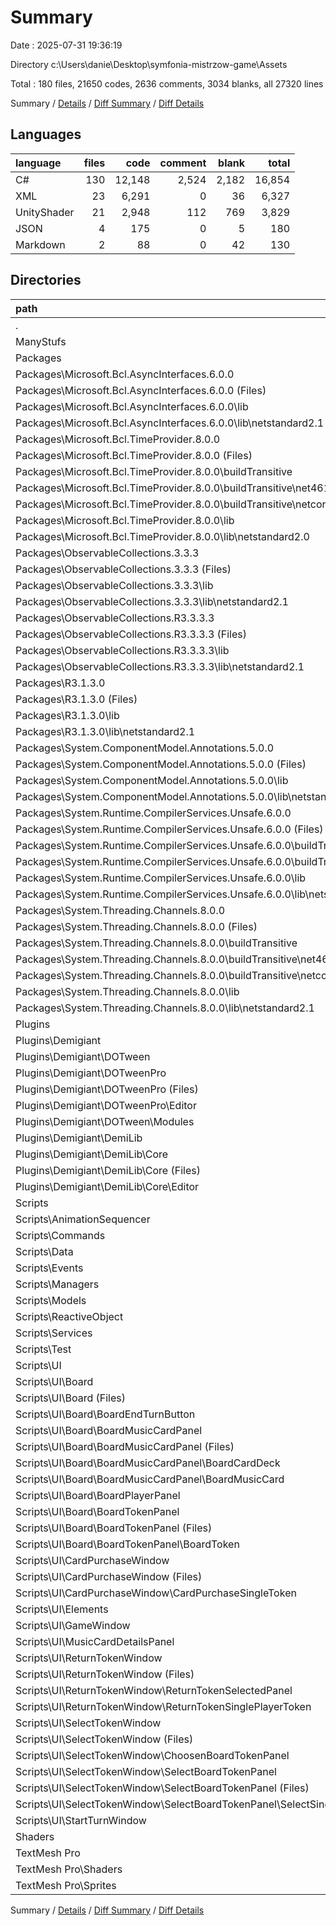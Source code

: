 # Summary

Date : 2025-07-31 19:36:19

Directory c:\\Users\\danie\\Desktop\\symfonia-mistrzow-game\\Assets

Total : 180 files,  21650 codes, 2636 comments, 3034 blanks, all 27320 lines

Summary / [Details](details.md) / [Diff Summary](diff.md) / [Diff Details](diff-details.md)

## Languages
| language | files | code | comment | blank | total |
| :--- | ---: | ---: | ---: | ---: | ---: |
| C# | 130 | 12,148 | 2,524 | 2,182 | 16,854 |
| XML | 23 | 6,291 | 0 | 36 | 6,327 |
| UnityShader | 21 | 2,948 | 112 | 769 | 3,829 |
| JSON | 4 | 175 | 0 | 5 | 180 |
| Markdown | 2 | 88 | 0 | 42 | 130 |

## Directories
| path | files | code | comment | blank | total |
| :--- | ---: | ---: | ---: | ---: | ---: |
| . | 180 | 21,650 | 2,636 | 3,034 | 27,320 |
| ManyStufs | 1 | 40 | 1 | 5 | 46 |
| Packages | 23 | 3,744 | 0 | 75 | 3,819 |
| Packages\\Microsoft.Bcl.AsyncInterfaces.6.0.0 | 2 | 38 | 0 | 2 | 40 |
| Packages\\Microsoft.Bcl.AsyncInterfaces.6.0.0 (Files) | 1 | 30 | 0 | 1 | 31 |
| Packages\\Microsoft.Bcl.AsyncInterfaces.6.0.0\\lib | 1 | 8 | 0 | 1 | 9 |
| Packages\\Microsoft.Bcl.AsyncInterfaces.6.0.0\\lib\\netstandard2.1 | 1 | 8 | 0 | 1 | 9 |
| Packages\\Microsoft.Bcl.TimeProvider.8.0.0 | 5 | 498 | 0 | 21 | 519 |
| Packages\\Microsoft.Bcl.TimeProvider.8.0.0 (Files) | 2 | 71 | 0 | 18 | 89 |
| Packages\\Microsoft.Bcl.TimeProvider.8.0.0\\buildTransitive | 2 | 12 | 0 | 2 | 14 |
| Packages\\Microsoft.Bcl.TimeProvider.8.0.0\\buildTransitive\\net461 | 1 | 6 | 0 | 1 | 7 |
| Packages\\Microsoft.Bcl.TimeProvider.8.0.0\\buildTransitive\\netcoreapp2.0 | 1 | 6 | 0 | 1 | 7 |
| Packages\\Microsoft.Bcl.TimeProvider.8.0.0\\lib | 1 | 415 | 0 | 1 | 416 |
| Packages\\Microsoft.Bcl.TimeProvider.8.0.0\\lib\\netstandard2.0 | 1 | 415 | 0 | 1 | 416 |
| Packages\\ObservableCollections.3.3.3 | 2 | 416 | 0 | 3 | 419 |
| Packages\\ObservableCollections.3.3.3 (Files) | 1 | 27 | 0 | 0 | 27 |
| Packages\\ObservableCollections.3.3.3\\lib | 1 | 389 | 0 | 3 | 392 |
| Packages\\ObservableCollections.3.3.3\\lib\\netstandard2.1 | 1 | 389 | 0 | 3 | 392 |
| Packages\\ObservableCollections.R3.3.3.3 | 2 | 384 | 0 | 3 | 387 |
| Packages\\ObservableCollections.R3.3.3.3 (Files) | 1 | 34 | 0 | 0 | 34 |
| Packages\\ObservableCollections.R3.3.3.3\\lib | 1 | 350 | 0 | 3 | 353 |
| Packages\\ObservableCollections.R3.3.3.3\\lib\\netstandard2.1 | 1 | 350 | 0 | 3 | 353 |
| Packages\\R3.1.3.0 | 2 | 480 | 0 | 3 | 483 |
| Packages\\R3.1.3.0 (Files) | 1 | 36 | 0 | 0 | 36 |
| Packages\\R3.1.3.0\\lib | 1 | 444 | 0 | 3 | 447 |
| Packages\\R3.1.3.0\\lib\\netstandard2.1 | 1 | 444 | 0 | 3 | 447 |
| Packages\\System.ComponentModel.Annotations.5.0.0 | 2 | 1,269 | 0 | 11 | 1,280 |
| Packages\\System.ComponentModel.Annotations.5.0.0 (Files) | 1 | 68 | 0 | 2 | 70 |
| Packages\\System.ComponentModel.Annotations.5.0.0\\lib | 1 | 1,201 | 0 | 9 | 1,210 |
| Packages\\System.ComponentModel.Annotations.5.0.0\\lib\\netstandard2.1 | 1 | 1,201 | 0 | 9 | 1,210 |
| Packages\\System.Runtime.CompilerServices.Unsafe.6.0.0 | 3 | 323 | 0 | 4 | 327 |
| Packages\\System.Runtime.CompilerServices.Unsafe.6.0.0 (Files) | 1 | 28 | 0 | 1 | 29 |
| Packages\\System.Runtime.CompilerServices.Unsafe.6.0.0\\buildTransitive | 1 | 6 | 0 | 1 | 7 |
| Packages\\System.Runtime.CompilerServices.Unsafe.6.0.0\\buildTransitive\\netcoreapp2.0 | 1 | 6 | 0 | 1 | 7 |
| Packages\\System.Runtime.CompilerServices.Unsafe.6.0.0\\lib | 1 | 289 | 0 | 2 | 291 |
| Packages\\System.Runtime.CompilerServices.Unsafe.6.0.0\\lib\\netstandard2.0 | 1 | 289 | 0 | 2 | 291 |
| Packages\\System.Threading.Channels.8.0.0 | 5 | 336 | 0 | 28 | 364 |
| Packages\\System.Threading.Channels.8.0.0 (Files) | 2 | 81 | 0 | 26 | 107 |
| Packages\\System.Threading.Channels.8.0.0\\buildTransitive | 2 | 12 | 0 | 2 | 14 |
| Packages\\System.Threading.Channels.8.0.0\\buildTransitive\\net461 | 1 | 6 | 0 | 1 | 7 |
| Packages\\System.Threading.Channels.8.0.0\\buildTransitive\\netcoreapp2.0 | 1 | 6 | 0 | 1 | 7 |
| Packages\\System.Threading.Channels.8.0.0\\lib | 1 | 243 | 0 | 0 | 243 |
| Packages\\System.Threading.Channels.8.0.0\\lib\\netstandard2.1 | 1 | 243 | 0 | 0 | 243 |
| Plugins | 21 | 6,422 | 1,144 | 513 | 8,079 |
| Plugins\\Demigiant | 21 | 6,422 | 1,144 | 513 | 8,079 |
| Plugins\\Demigiant\\DOTween | 9 | 1,298 | 555 | 223 | 2,076 |
| Plugins\\Demigiant\\DOTweenPro | 10 | 2,489 | 589 | 287 | 3,365 |
| Plugins\\Demigiant\\DOTweenPro (Files) | 7 | 1,576 | 547 | 199 | 2,322 |
| Plugins\\Demigiant\\DOTweenPro\\Editor | 3 | 913 | 42 | 88 | 1,043 |
| Plugins\\Demigiant\\DOTween\\Modules | 9 | 1,298 | 555 | 223 | 2,076 |
| Plugins\\Demigiant\\DemiLib | 2 | 2,635 | 0 | 3 | 2,638 |
| Plugins\\Demigiant\\DemiLib\\Core | 2 | 2,635 | 0 | 3 | 2,638 |
| Plugins\\Demigiant\\DemiLib\\Core (Files) | 1 | 230 | 0 | 2 | 232 |
| Plugins\\Demigiant\\DemiLib\\Core\\Editor | 1 | 2,405 | 0 | 1 | 2,406 |
| Scripts | 114 | 8,381 | 1,380 | 1,675 | 11,436 |
| Scripts\\AnimationSequencer | 2 | 84 | 0 | 10 | 94 |
| Scripts\\Commands | 9 | 1,265 | 837 | 284 | 2,386 |
| Scripts\\Data | 6 | 228 | 9 | 29 | 266 |
| Scripts\\Events | 4 | 541 | 280 | 112 | 933 |
| Scripts\\Managers | 1 | 48 | 12 | 12 | 72 |
| Scripts\\Models | 11 | 1,268 | 29 | 258 | 1,555 |
| Scripts\\ReactiveObject | 3 | 175 | 41 | 29 | 245 |
| Scripts\\Services | 2 | 263 | 10 | 61 | 334 |
| Scripts\\Test | 1 | 34 | 0 | 5 | 39 |
| Scripts\\UI | 75 | 4,475 | 162 | 875 | 5,512 |
| Scripts\\UI\\Board | 30 | 1,519 | 62 | 325 | 1,906 |
| Scripts\\UI\\Board (Files) | 3 | 94 | 1 | 15 | 110 |
| Scripts\\UI\\Board\\BoardEndTurnButton | 3 | 108 | 0 | 25 | 133 |
| Scripts\\UI\\Board\\BoardMusicCardPanel | 13 | 631 | 44 | 138 | 813 |
| Scripts\\UI\\Board\\BoardMusicCardPanel (Files) | 3 | 136 | 7 | 32 | 175 |
| Scripts\\UI\\Board\\BoardMusicCardPanel\\BoardCardDeck | 4 | 45 | 0 | 11 | 56 |
| Scripts\\UI\\Board\\BoardMusicCardPanel\\BoardMusicCard | 6 | 450 | 37 | 95 | 582 |
| Scripts\\UI\\Board\\BoardPlayerPanel | 3 | 166 | 0 | 29 | 195 |
| Scripts\\UI\\Board\\BoardTokenPanel | 8 | 520 | 17 | 118 | 655 |
| Scripts\\UI\\Board\\BoardTokenPanel (Files) | 3 | 83 | 0 | 16 | 99 |
| Scripts\\UI\\Board\\BoardTokenPanel\\BoardToken | 5 | 437 | 17 | 102 | 556 |
| Scripts\\UI\\CardPurchaseWindow | 7 | 367 | 0 | 63 | 430 |
| Scripts\\UI\\CardPurchaseWindow (Files) | 3 | 168 | 0 | 31 | 199 |
| Scripts\\UI\\CardPurchaseWindow\\CardPurchaseSingleToken | 4 | 199 | 0 | 32 | 231 |
| Scripts\\UI\\Elements | 3 | 144 | 7 | 37 | 188 |
| Scripts\\UI\\GameWindow | 3 | 103 | 4 | 16 | 123 |
| Scripts\\UI\\MusicCardDetailsPanel | 6 | 641 | 81 | 146 | 868 |
| Scripts\\UI\\ReturnTokenWindow | 10 | 670 | 0 | 106 | 776 |
| Scripts\\UI\\ReturnTokenWindow (Files) | 4 | 211 | 0 | 29 | 240 |
| Scripts\\UI\\ReturnTokenWindow\\ReturnTokenSelectedPanel | 3 | 281 | 0 | 46 | 327 |
| Scripts\\UI\\ReturnTokenWindow\\ReturnTokenSinglePlayerToken | 3 | 178 | 0 | 31 | 209 |
| Scripts\\UI\\SelectTokenWindow | 13 | 873 | 8 | 153 | 1,034 |
| Scripts\\UI\\SelectTokenWindow (Files) | 3 | 209 | 1 | 38 | 248 |
| Scripts\\UI\\SelectTokenWindow\\ChoosenBoardTokenPanel | 4 | 304 | 0 | 51 | 355 |
| Scripts\\UI\\SelectTokenWindow\\SelectBoardTokenPanel | 6 | 360 | 7 | 64 | 431 |
| Scripts\\UI\\SelectTokenWindow\\SelectBoardTokenPanel (Files) | 3 | 117 | 0 | 24 | 141 |
| Scripts\\UI\\SelectTokenWindow\\SelectBoardTokenPanel\\SelectSingleToken | 3 | 243 | 7 | 40 | 290 |
| Scripts\\UI\\StartTurnWindow | 3 | 158 | 0 | 29 | 187 |
| Shaders | 1 | 48 | 0 | 8 | 56 |
| TextMesh Pro | 20 | 3,015 | 111 | 758 | 3,884 |
| TextMesh Pro\\Shaders | 19 | 2,860 | 111 | 756 | 3,727 |
| TextMesh Pro\\Sprites | 1 | 155 | 0 | 2 | 157 |

Summary / [Details](details.md) / [Diff Summary](diff.md) / [Diff Details](diff-details.md)